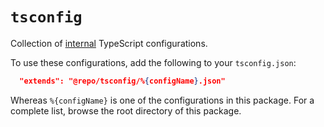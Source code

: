 # `tsconfig`

Collection of [internal](https://turbo.build/repo/docs/handbook/sharing-code/internal-packages) TypeScript configurations.

To use these configurations, add the following to your `tsconfig.json`:

```json
  "extends": "@repo/tsconfig/%{configName}.json"
```

Whereas `%{configName}` is one of the configurations in this package. For a complete list, browse the root directory of this package.
